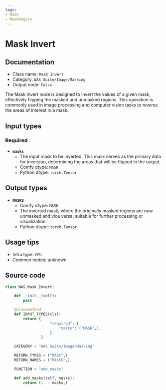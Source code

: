 ```yaml
---
tags:
- Mask
- MaskRegion
---
```


# Mask Invert
## Documentation
- Class name: `Mask Invert`
- Category: `WAS Suite/Image/Masking`
- Output node: `False`

The Mask Invert node is designed to invert the values of a given mask, effectively flipping the masked and unmasked regions. This operation is commonly used in image processing and computer vision tasks to reverse the areas of interest in a mask.
## Input types
### Required
- **`masks`**
    - The input mask to be inverted. This mask serves as the primary data for inversion, determining the areas that will be flipped in the output.
    - Comfy dtype: `MASK`
    - Python dtype: `torch.Tensor`
## Output types
- **`MASKS`**
    - Comfy dtype: `MASK`
    - The inverted mask, where the originally masked regions are now unmasked and vice versa, suitable for further processing or visualization.
    - Python dtype: `torch.Tensor`
## Usage tips
- Infra type: `CPU`
- Common nodes: unknown


## Source code
```python
class WAS_Mask_Invert:

    def __init__(self):
        pass

    @classmethod
    def INPUT_TYPES(cls):
        return {
                    "required": {
                        "masks": ("MASK",),
                    }
                }

    CATEGORY = "WAS Suite/Image/Masking"

    RETURN_TYPES = ("MASK",)
    RETURN_NAMES = ("MASKS",)

    FUNCTION = "add_masks"

    def add_masks(self, masks):
        return (1. - masks,)

```
